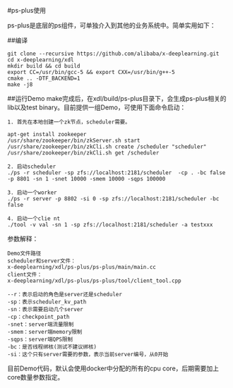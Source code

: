 #ps-plus使用

ps-plus是底层的ps组件，可单独介入到其他的业务系统中。简单实用如下：

##编译

```
git clone --recursive https://github.com/alibaba/x-deeplearning.git
cd x-deeplearning/xdl
mkdir build && cd build
export CC=/usr/bin/gcc-5 && export CXX=/usr/bin/g++-5
cmake .. -DTF_BACKEND=1
make -j8 
```

##运行Demo
make完成后，在xdl/build/ps-plus目录下，会生成ps-plus相关的lib以及test binary。目前提供一组Demo，可使用下面命令启动：

```
1. 首先在本地创建一个zk节点，scheduler需要。

apt-get install zookeeper
/usr/share/zookeeper/bin/zkServer.sh start
/usr/share/zookeeper/bin/zkCli.sh create /scheduler "scheduler"
/usr/share/zookeeper/bin/zkCli.sh get /scheduler 
```

```
2. 启动scheduler
./ps -r scheduler -sp zfs://localhost:2181/scheduler  -cp . -bc false -p 8801 -sn 1 -snet 10000 -smem 10000 -sqps 100000 
```

```
3. 启动一个worker
./ps -r server -p 8802 -si 0 -sp zfs://localhost:2181/scheduler -bc false
```

```
4. 启动一个clie	nt
./tool -v val -sn 1 -sp zfs://localhost:2181/scheduler -a testxxx
```

参数解释：

```
Demo文件路径
scheduler和server文件：
x-deeplearning/xdl/ps-plus/ps-plus/main/main.cc
client文件：
x-deeplearning/xdl/ps-plus/ps-plus/tool/client_tool.cpp

--r：表示启动的角色是server还是scheduler
-sp：表示scheduler_kv_path
-sn：表示需要启动几个server
-cp：checkpoint_path
-snet：server端流量限制
-smem：server端memory限制
-sqps：server端QPS限制
-bc：是否线程绑核(测试不建议绑核)
-si：这个只有server需要的参数，表示当前server编号，从0开始
```

目前Demo代码，默认会使用docker中分配的所有的cpu core，后期需要加上core数量参数指定。


